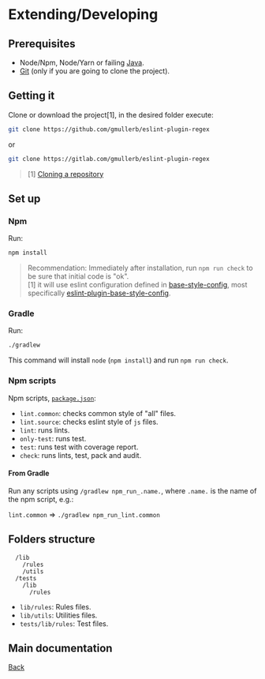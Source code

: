 # Extending/Developing

## Prerequisites

* Node/Npm, Node/Yarn or failing [Java](http://www.oracle.com/technetwork/java/javase/downloads).
* [Git](https://git-scm.com/downloads) (only if you are going to clone the project).

## Getting it

Clone or download the project[1], in the desired folder execute:

```sh
git clone https://github.com/gmullerb/eslint-plugin-regex
```

or

```sh
git clone https://gitlab.com/gmullerb/eslint-plugin-regex
```

> [1] [Cloning a repository](https://help.github.com/articles/cloning-a-repository/)

## Set up

### Npm

Run:

```sh
npm install
```

> Recommendation: Immediately after installation, run `npm run check` to be sure that initial code is "ok".  
> [1] it will use eslint configuration defined in [base-style-config](https://github.com/gmullerb/base-style-config), most specifically [eslint-plugin-base-style-config](https://www.npmjs.com/package/eslint-plugin-base-style-config).

### Gradle

Run:

```sh
./gradlew
```

This command will install `node` (`npm install`) and run `npm run check`.

### Npm scripts

Npm scripts, [`package.json`](../package.json):

* `lint.common`: checks common style of "all" files.
* `lint.source`: checks eslint style of `js` files.
* `lint`: runs lints.
* `only-test`: runs test.
* `test`: runs test with coverage report.
* `check`: runs lints, test, pack and audit.

#### From Gradle

Run any scripts using `/gradlew npm_run_.name.`, where `.name.` is the name of the npm script, e.g.:

`lint.common` => `./gradlew npm_run_lint.common`

## Folders structure

```
  /lib
    /rules
    /utils
  /tests
    /lib
      /rules
```

- `lib/rules`: Rules files.
- `lib/utils`: Utilities files.
- `tests/lib/rules`: Test files.

## Main documentation

[Back](../README.md)
